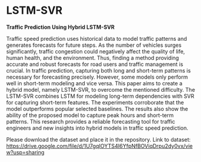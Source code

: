 # LSTM-SVR
**Traffic Prediction Using Hybrid LSTM-SVR**

Traffic speed prediction uses historical data to model traffic patterns and generates forecasts for future steps. As the number of vehicles surges significantly, traffic congestion could negatively affect the quality of life, human health, and the environment. Thus, finding a method providing accurate and robust forecasts for road users and traffic management is crucial. In traffic prediction, capturing both long and short-term patterns is necessary for forecasting precisely. However, some models only perform well in short-term modeling and vice versa. This paper aims to create a hybrid model, namely LSTM-SVR, to overcome the mentioned difficulty. The LSTM-SVR combines LSTM for modeling long-term dependencies with SVR for capturing short-term features. The experiments corroborate that the model outperforms popular selected baselines. The results also show the ability of the proposed model to capture peak hours and short-term patterns. This research provides a reliable forecasting tool for traffic engineers and new insights into hybrid models in traffic speed prediction.

Please download the dataset and place it in the repository.
Link to dataset: https://drive.google.com/file/d/1U7gqIOYTS4I6YfpNfBOViqDrpu2dy0vx/view?usp=sharing
